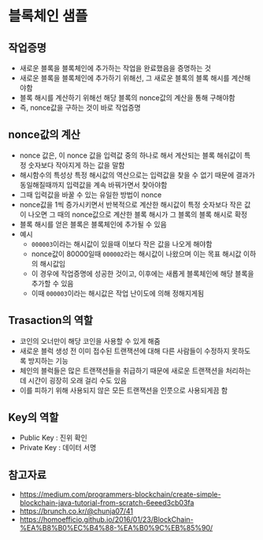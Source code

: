 # 블록체인 샘플

## 작업증명
- 새로운 블록을 블록체인에 추가하는 작업을 완료했음을 증명하는 것
- 새로운 블록을 블록체인에 추가하기 위해선, 그 새로운 블록의 블록 해시를 계산해야함
- 블록 해시를 계산하기 위해선 해당 블록의 nonce값의 계산을 통해 구해야함
- 즉, nonce값을 구하는 것이 바로 작업증명

## nonce값의 계산
- nonce 값은, 이 nonce 값을 입력값 중의 하나로 해서 계산되는 블록 해쉬값이 특정 숫자보다 작아지게 하는 값을 말함
- 해시함수의 특성상 특정 해시값의 역산으로는 입력값을 찾을 수 없기 때문에 결과가 동일해질때까지 입력값을 계속 바꿔가면서 찾아야함
- 그때 입력값을 바꿀 수 있는 유일한 방법이 nonce
- nonce값을 1씩 증가시키면서 반복적으로 계산한 해시값이 특정 숫자보다 작은 값이 나오면 그 때의 nonce값으로 계산한 블록 해시가 그 블록의 블록 해시로 확정
- 블록 해시를 얻은 블록은 블록체인에 추가될 수 있음
- 예시
  - `000003`이라는 해시값이 있을때 이보다 작은 값을 나오게 해야함
  - nonce값이 80000일때 `000002`라는 해시값이 나왔으며 이는 목표 해시값 이하의 해시값임
  - 이 경우에 작업증명에 성공한 것이고, 이후에는 새롭게 블록체인에 해당 블록을 추가할 수 있음
  - 이때 `000003`이라는 해시값은 작업 난이도에 의해 정해지게됨

## Trasaction의 역할
- 코인의 오너만이 해당 코인을 사용할 수 있게 해줌
- 새로운 블럭 생성 전 이미 접수된 트랜잭션에 대해 다른 사람들이 수정하지 못하도록 방지하는 기능
- 체인의 블럭들은 많은 트랜잭션들을 취급하기 때문에 새로운 트랜잭션을 처리하는데 시간이 굉장히 오래 걸리 수도 있음
- 이를 피하기 위해 사용되지 않은 모든 트랜잭션을 인풋으로 사용되게끔 함

## Key의 역할
- Public Key : 진위 확인
- Private Key : 데이터 서명


## 참고자료
- https://medium.com/programmers-blockchain/create-simple-blockchain-java-tutorial-from-scratch-6eeed3cb03fa
- https://brunch.co.kr/@chunja07/41
- https://homoefficio.github.io/2016/01/23/BlockChain-%EA%B8%B0%EC%B4%88-%EA%B0%9C%EB%85%90/